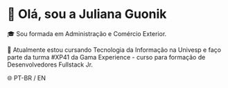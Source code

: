 # :wave: Olá, sou a Juliana Guonik

🎓 Sou formada em Administração e Comércio Exterior.

🌱 Atualmente estou cursando Tecnologia da Informação na Univesp e faço parte da turma #XP41 da Gama Experience - curso para formação de Desenvolvedores Fullstack Jr.

:globe_with_meridians: PT-BR / EN


